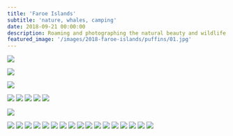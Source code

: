 ```yaml
---
title: 'Faroe Islands'
subtitle: 'nature, whales, camping'
date: 2018-09-21 00:00:00
description: Roaming and photographing the natural beauty and wildlife of Faroe Islands.
featured_image: '/images/2018-faroe-islands/puffins/01.jpg'
---
```


![](/images/2018-faroe-islands/puffins/01.jpg)

![](/images/2018-faroe-islands/puffins/02.jpg)

![](/images/2018-faroe-islands/puffins/03.jpg)

<div class="gallery" data-columns="2">
	<img src="/images/2018-faroe-islands/whale/01.jpg">
	<img src="/images/2018-faroe-islands/whale/02.jpg">
	<img src="/images/2018-faroe-islands/whale/03.jpg">
	<img src="/images/2018-faroe-islands/whale/04.jpg">
	<img src="/images/2018-faroe-islands/whale/05.jpg">
</div>


![](/images/2018-faroe-islands/05.jpg)

<div class="gallery" data-columns="2">
	<img src="/images/2018-faroe-islands/01.jpg">
	<img src="/images/2018-faroe-islands/02.jpg">
	<img src="/images/2018-faroe-islands/03.jpg">
	<img src="/images/2018-faroe-islands/04.jpg">
	<img src="/images/2018-faroe-islands/06.jpg">
	<img src="/images/2018-faroe-islands/07.jpg">
	<img src="/images/2018-faroe-islands/08.jpg">
	<img src="/images/2018-faroe-islands/09.jpg">
	<img src="/images/2018-faroe-islands/10.jpg">
	<img src="/images/2018-faroe-islands/11.jpg">
	<img src="/images/2018-faroe-islands/12.jpg">
	<img src="/images/2018-faroe-islands/13.jpg">
	<img src="/images/2018-faroe-islands/14.jpg">
	<img src="/images/2018-faroe-islands/15.jpg">
	<img src="/images/2018-faroe-islands/16.jpg">
	<img src="/images/2018-faroe-islands/17.jpg">
	<img src="/images/2018-faroe-islands/18.jpg">
</div>
